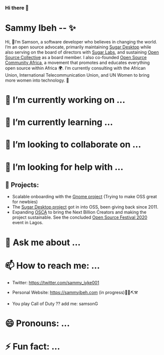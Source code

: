 ### Hi there 👋

# Sammy Ibeh -- ✨

Hi, 👋I’m Samson, a software developer who believes in changing the world. I’m an open source advocate, primarily maintaining [Sugar Desktop](https://github.com/sugarlabs) while also serving on the board of directors with [Sugar Labs](http://sugarlabs.org/), and sustaining  [Open Source Collective](https://www.oscollective.org/) as a board member. I also co-founded  [Open Source Community Africa](https://www.oscafrica.org), a movement that promotes and educates everything open source within Africa 🌍. I’m currently consulting with the African Union, International Telecommunication Union, and UN Women to bring more women into technology. 🚀

# 🔭 I’m currently working on ...


# 🌱 I’m currently learning ...


# 👯 I’m looking to collaborate on ...


# 🤔 I’m looking for help with ...

## 🌱 Projects: 


- Scalable onboarding with the [Gnome project](https://gitlab.gnome.org/Teams/Engagement/initiatives/scalable-onboarding) (Trying to make OSS great for newbies)
- The [Sugar Desktop project](https://github.com/sugarlabs) got in into OSS, been giving back since 2011. 
- Expanding [OSCA](https://github.com/oscafrica) to bring the Next Billion Creators and making the project sustainable. See the concluded [Open Source Festival 2020](https://blog.oscafrica.org/the-chronicles-of-open-source-festival-2020-ck84qc32s04zmzns18q5x8fjp) event in Lagos.


# 💬 Ask me about ...


# 📫 How to reach me: ...
- Twitter: https://twitter.com/sammy_iyke001
- Personal Website: https://sammyibeh.com (in progress)🚜🔩⛏⚒

- You play Call of Duty ?? add me: samsonG

# 😄 Pronouns: ...


# ⚡ Fun fact: ...




<!--
**sammyiyke/sammyiyke** is a ✨ _special_ ✨ repository because its `README.md` (this file) appears on your GitHub profile.

Here are some ideas to get you started:

- 🔭 I’m currently working on ...
- 🌱 I’m currently learning ...
- 👯 I’m looking to collaborate on ...
- 🤔 I’m looking for help with ...
- 💬 Ask me about ...
- 📫 How to reach me: ...
- 😄 Pronouns: ...
- ⚡ Fun fact: ...
-->
